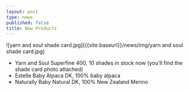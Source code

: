 ```yaml
---
layout: post
type: news
published: false
title: New Products
---
```


![yarn and soul shade card.jpg]({{site.baseurl}}/news/img/yarn and soul shade card.jpg)
- Yarn and Soul Superfine 400, 10 shades in stock now (you'll find the shade card photo attached)
- Estelle Baby Alpaca DK, 100% baby alpaca
- Naturally Baby Natural DK, 100% New Zealand Merino
